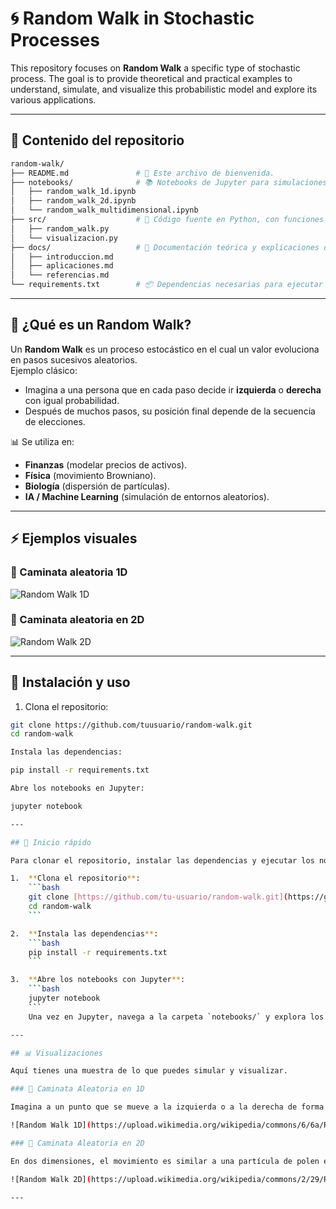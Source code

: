 # 🌀 Random Walk in Stochastic Processes  

This repository focuses on **Random Walk** a specific type of stochastic process.
The goal is to provide theoretical and practical examples to understand, simulate, and visualize this probabilistic model and explore its various applications. 

---

## 📖 Contenido del repositorio  

```bash
random-walk/
├── README.md               # 📄 Este archivo de bienvenida.
├── notebooks/              # 📚 Notebooks de Jupyter para simulaciones interactivas.
│   ├── random_walk_1d.ipynb
│   ├── random_walk_2d.ipynb
│   └── random_walk_multidimensional.ipynb
├── src/                    # 🐍 Código fuente en Python, con funciones reutilizables.
│   ├── random_walk.py
│   └── visualizacion.py
├── docs/                   # 📝 Documentación teórica y explicaciones detalladas.
│   ├── introduccion.md
│   ├── aplicaciones.md
│   └── referencias.md
└── requirements.txt        # 📦 Dependencias necesarias para ejecutar el proyecto.
```

---

## 🧮 ¿Qué es un Random Walk?  

Un **Random Walk** es un proceso estocástico en el cual un valor evoluciona en pasos sucesivos aleatorios.  
Ejemplo clásico:  
- Imagina a una persona que en cada paso decide ir **izquierda** o **derecha** con igual probabilidad.  
- Después de muchos pasos, su posición final depende de la secuencia de elecciones.  

📊 Se utiliza en:  
- **Finanzas** (modelar precios de activos).  
- **Física** (movimiento Browniano).  
- **Biología** (dispersión de partículas).  
- **IA / Machine Learning** (simulación de entornos aleatorios).  

---

## ⚡ Ejemplos visuales  

### 🔹 Caminata aleatoria 1D  
![Random Walk 1D](https://upload.wikimedia.org/wikipedia/commons/6/6a/Random_walk_5000.svg)  

### 🔹 Caminata aleatoria en 2D  
![Random Walk 2D](https://upload.wikimedia.org/wikipedia/commons/2/29/RandomWalk_1000.gif)  

---

## 🚀 Instalación y uso  

1. Clona el repositorio:  
```bash
git clone https://github.com/tuusuario/random-walk.git
cd random-walk

Instala las dependencias:

pip install -r requirements.txt

Abre los notebooks en Jupyter:

jupyter notebook

---

## 🚀 Inicio rápido

Para clonar el repositorio, instalar las dependencias y ejecutar los notebooks, sigue estos sencillos pasos:

1.  **Clona el repositorio**:
    ```bash
    git clone [https://github.com/tu-usuario/random-walk.git](https://github.com/tu-usuario/random-walk.git)
    cd random-walk
    ```

2.  **Instala las dependencias**:
    ```bash
    pip install -r requirements.txt
    ```

3.  **Abre los notebooks con Jupyter**:
    ```bash
    jupyter notebook
    ```
    Una vez en Jupyter, navega a la carpeta `notebooks/` y explora los ejemplos.

---

## 📊 Visualizaciones

Aquí tienes una muestra de lo que puedes simular y visualizar.

### 🔹 Caminata Aleatoria en 1D

Imagina a un punto que se mueve a la izquierda o a la derecha de forma aleatoria en una línea. Su posición final es el resultado de una serie de decisiones binarias.

![Random Walk 1D](https://upload.wikimedia.org/wikipedia/commons/6/6a/Random_walk_5000.svg)

### 🔹 Caminata Aleatoria en 2D

En dos dimensiones, el movimiento es similar a una partícula de polen en el agua (movimiento browniano). En cada paso, la partícula puede moverse en cualquier dirección, creando una trayectoria errática y fascinante.

![Random Walk 2D](https://upload.wikimedia.org/wikipedia/commons/2/29/RandomWalk_1000.gif)

---